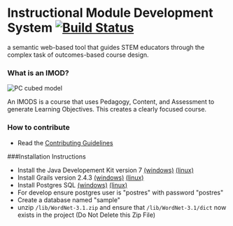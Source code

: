 Instructional Module Development System [![Build Status](https://travis-ci.org/IMOD-ASU/imod.svg?branch=master)](https://travis-ci.org/IMOD-ASU/imod)
====

a semantic web-based tool that guides STEM educators through the complex task of outcomes-based course design.

### What is an IMOD?
![PC cubed model](http://imod-asu.weebly.com/uploads/2/9/6/3/29635095/1400168368.jpg "PC cubed model")

An IMODS is a course that uses Pedagogy, Content, and Assessment to generate Learning Objectives. This creates a clearly focused course.

### How to contribute
- Read the [Contributing Guidelines](https://github.com/IMOD-ASU/imod/blob/master/CONTRIBUTING.md)

###Installation Instructions
* Install the Java Developement Kit version 7
[(windows)](http://www.oracle.com/technetwork/java/javase/downloads/jdk8-downloads-2133151.html)
[(linux)](http://openjdk.java.net/install/)
* Install Grails version 2.4.3
[(windows)](http://grails.org/doc/latest/guide/gettingStarted.html#requirements)
[(linux)](http://gvmtool.net/)
* Install Postgres SQL
[(windows)](http://www.postgresql.org/download/windows/)
[(linux)](https://help.ubuntu.com/community/PostgreSQL)
* For develop ensure postgres user is "postres" with password "postres"
* Create a database named "sample"
* unzip ```/lib/WordNet-3.1.zip``` and ensure that ```/lib/WordNet-3.1/dict``` now exists in the project (Do Not Delete this Zip File)
